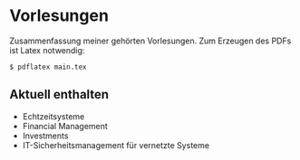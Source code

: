 Vorlesungen
===========

Zusammenfassung meiner gehörten Vorlesungen. Zum Erzeugen des PDFs ist Latex notwendig:

`$ pdflatex main.tex`

Aktuell enthalten
-----------------

* Echtzeitsysteme
* Financial Management
* Investments
* IT-Sicherheitsmanagement für vernetzte Systeme
